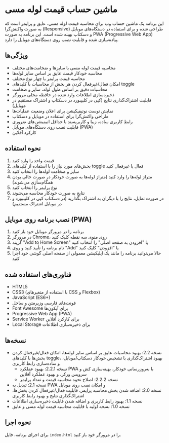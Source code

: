 # ماشین حساب قیمت لوله مسی

این برنامه یک ماشین حساب وب برای محاسبه قیمت لوله مسی، عایق و پرایمر است که به صورت واکنش‌گرا (Responsive) طراحی شده و برای استفاده در دستگاه‌های موبایل و دسکتاپ بهینه شده است. این برنامه به صورت PWA (Progressive Web App) پیاده‌سازی شده و قابلیت نصب روی دستگاه‌های موبایل را دارد.

## ویژگی‌ها

- محاسبه قیمت لوله مسی با سایزها و ضخامت‌های مختلف
- محاسبه خودکار قیمت عایق بر اساس سایز لوله‌ها
- محاسبه قیمت پرایمر با چهار نوع مختلف
- امکان فعال/غیرفعال کردن هر بخش از محاسبات با کلیدهای toggle
- محاسبات دقیق بر اساس طول لوله، سایز و ضخامت
- ذخیره‌سازی اطلاعات وارد شده در حافظه محلی مرورگر
- قابلیت اشتراک‌گذاری نتایج (کپی در کلیپبورد در دسکتاپ و اشتراک مستقیم در موبایل)
- نمایش توست نوتیفیکیشن برای اعلان وضعیت عملیات‌ها
- طراحی واکنش‌گرا برای استفاده در موبایل و دسکتاپ
- رابط کاربری ساده، زیبا و کاربرپسند با حداقل انیمیشن‌های ضروری
- قابلیت نصب روی دستگاه‌های موبایل (PWA)
- کارکرد آفلاین

## نحوه استفاده

1. قیمت واحد را وارد کنید
2. بخش‌های مورد نیاز را با استفاده از کلیدهای toggle فعال یا غیرفعال کنید
3. سایز و ضخامت لوله‌ها را انتخاب کنید
4. متراژ لوله‌ها را وارد کنید (متراژ لوله‌ها به صورت خودکار در صورت خالی بودن همگام‌سازی می‌شوند)
5. نوع پرایمر را انتخاب کنید
6. نتایج به صورت خودکار محاسبه می‌شوند
7. در صورت تمایل، نتایج را با دیگران به اشتراک بگذارید (در دسکتاپ کپی در کلیپبورد و در موبایل اشتراک مستقیم)

## نصب برنامه روی موبایل (PWA)

1. برنامه را در مرورگر موبایل خود باز کنید
2. در مرورگر Chrome، روی منوی سه نقطه کلیک کنید
3. گزینه "Add to Home Screen" یا "افزودن به صفحه اصلی" را انتخاب کنید
4. نام برنامه را تأیید کنید و روی "Add" یا "افزودن" کلیک کنید
5. حالا می‌توانید برنامه را مانند یک اپلیکیشن معمولی از صفحه اصلی گوشی خود اجرا کنید

## فناوری‌های استفاده شده

- HTML5
- CSS3 (با استفاده از متغیرهای CSS و Flexbox)
- JavaScript (ES6+)
- فونت‌های فارسی وزیرمتن و ساحل
- Font Awesome برای آیکون‌ها
- Progressive Web App (PWA)
- Service Worker برای کارکرد آفلاین
- Local Storage برای ذخیره‌سازی اطلاعات

## نسخه‌ها

- نسخه 2.2: بهبود محاسبات عایق بر اساس سایز لوله‌ها، امکان فعال/غیرفعال کردن بخش‌ها با کلیدهای toggle، بهبود اشتراک‌گذاری با تشخیص خودکار دسکتاپ/موبایل، و ساده‌سازی رابط کاربری
  - نسخه 2.2.1: بهبود عملکرد PWA با به‌روزرسانی خودکار، بهینه‌سازی کش و سرویس ورکر، و بهبود عملکرد آفلاین
  - نسخه 2.2.2: اصلاح نحوه محاسبه قیمت و تعداد پرایمر
- نسخه 2.1: تبدیل به PWA و امکان نصب روی موبایل
- نسخه 2.0: اضافه شدن بخش محاسبه پرایمر، قابلیت فعال/غیرفعال کردن بخش‌ها، اشتراک‌گذاری نتایج و بهبود رابط کاربری
- نسخه 1.1: بهبود رابط کاربری و اضافه شدن قابلیت ذخیره‌سازی اطلاعات
- نسخه 1.0: نسخه اولیه با قابلیت محاسبه قیمت لوله مسی و عایق

## نحوه اجرا

برای اجرای برنامه، فایل `index.html` را در مرورگر خود باز کنید.
